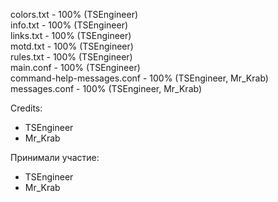 colors.txt - 100% (TSEngineer)\
info.txt - 100% (TSEngineer)\
links.txt - 100% (TSEngineer)\
motd.txt - 100% (TSEngineer)\
rules.txt - 100% (TSEngineer)\
main.conf - 100% (TSEngineer)\
command-help-messages.conf - 100% (TSEngineer, Mr_Krab)\
messages.conf - 100% (TSEngineer, Mr_Krab)

Credits:
- TSEngineer
- Mr_Krab

Принимали участие:
- TSEngineer
- Mr_Krab
